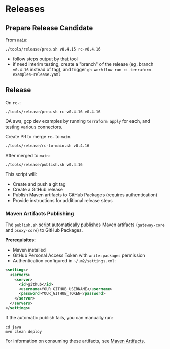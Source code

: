 # Releases

## Prepare Release Candidate

From `main`:

```shell
./tools/release/prep.sh v0.4.15 rc-v0.4.16
```

- follow steps output by that tool
- if need interim testing, create a "branch" of the release (eg, branch `v0.4.16` instead of tag),
  and trigger `gh workflow run ci-terraform-examples-release.yaml`

## Release

On `rc-`:

```shell
./tools/release/prep.sh rc-v0.4.16 v0.4.16
```

QA aws, gcp dev examples by running `terraform apply` for each, and testing various connectors.


Create PR to merge `rc-` to `main`.

```shell
./tools/release/rc-to-main.sh v0.4.16
```

After merged to `main`:

```shell
./tools/release/publish.sh v0.4.16
```

This script will:
- Create and push a git tag
- Create a GitHub release
- Publish Maven artifacts to GitHub Packages (requires authentication)
- Provide instructions for additional release steps

### Maven Artifacts Publishing

The `publish.sh` script automatically publishes Maven artifacts (`gateway-core` and `psoxy-core`) to GitHub Packages.

**Prerequisites:**
- Maven installed
- GitHub Personal Access Token with `write:packages` permission
- Authentication configured in `~/.m2/settings.xml`:

```xml
<settings>
  <servers>
    <server>
      <id>github</id>
      <username>YOUR_GITHUB_USERNAME</username>
      <password>YOUR_GITHUB_TOKEN</password>
    </server>
  </servers>
</settings>
```

If the automatic publish fails, you can manually run:

```shell
cd java
mvn clean deploy
```

For information on consuming these artifacts, see [Maven Artifacts](maven-artifacts.md).
